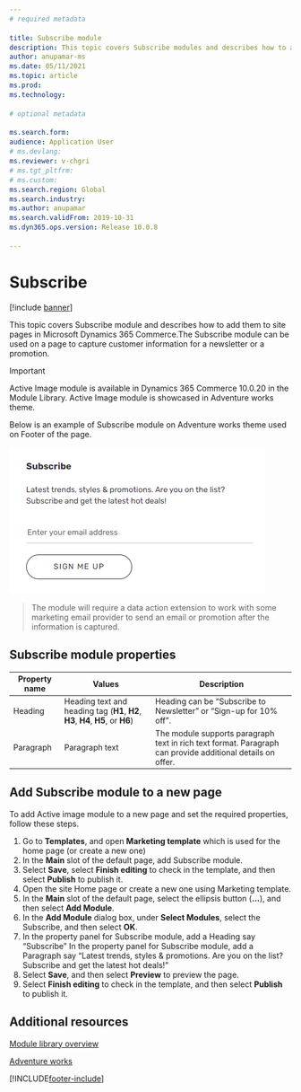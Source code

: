 ```yaml
---
# required metadata

title: Subscribe module
description: This topic covers Subscribe modules and describes how to add them to site pages in Microsoft Dynamics 365 Commerce.
author: anupamar-ms
ms.date: 05/11/2021
ms.topic: article
ms.prod: 
ms.technology: 

# optional metadata

ms.search.form: 
audience: Application User
# ms.devlang: 
ms.reviewer: v-chgri
# ms.tgt_pltfrm: 
# ms.custom: 
ms.search.region: Global
ms.search.industry: 
ms.author: anupamar
ms.search.validFrom: 2019-10-31
ms.dyn365.ops.version: Release 10.0.8

---
```

# Subscribe 

[!include [banner](includes/banner.md)]

This topic covers Subscribe module and describes how to add them to site pages in Microsoft Dynamics 365 Commerce.The Subscribe module can be used on a page to capture customer information for a newsletter or a promotion. 


>[!IMPORTANT]
> Active Image module is available in Dynamics 365 Commerce 10.0.20 in the Module Library.
> Active Image module is showcased in Adventure works theme.


Below is an example of Subscribe module on Adventure works theme used on Footer of the page.

![Example of a Image List module](./media/Subscribe.PNG)

> The module will require a data action extension to work with some marketing email provider to send an email or promotion after the information is captured.

## Subscribe  module properties
| Property name  | Values | Description |
|----------------|--------|-------------|
| Heading        | Heading text and heading tag (**H1**, **H2**, **H3**, **H4**, **H5**, or **H6**) | Heading can be “Subscribe to Newsletter”  or  “Sign-up for 10% off”. |
| Paragraph      | Paragraph text | The module supports paragraph text in rich text format. Paragraph can provide additional details on offer. |

## Add Subscribe module to a new page
To add Active image module to a new page and set the required properties, follow these steps.
1. Go to **Templates**, and open **Marketing template** which is used for the home page (or create a new one)
1. In the **Main** slot of the default page, add Subscribe module.
1. Select **Save**, select **Finish editing** to check in the template, and then select **Publish** to publish it.
1. Open the site Home page or create a new one using Marketing template.
1. In the **Main** slot of the default page, select the ellipsis button (**...**), and then select **Add Module**.
1. In the **Add Module** dialog box, under **Select Modules**, select the Subscribe, and then select **OK**.
1. In the property panel for Subscribe module, add a Heading say “Subscribe”
In the property panel for Subscribe module, add a Paragraph say “Latest trends, styles & promotions. Are you on the list? Subscribe and get the latest hot deals!”
1. Select **Save**, and then select **Preview** to preview the page.
1. Select **Finish editing** to check in the template, and then select **Publish** to publish it. 

## Additional resources
[Module library overview](starter-kit-overview.md)

[Adventure works]()

[!INCLUDE[footer-include](../includes/footer-banner.md)]
